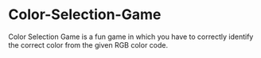 # Color-Selection-Game
Color Selection Game is a fun game in which you have to correctly identify the correct color from the given RGB color code.
